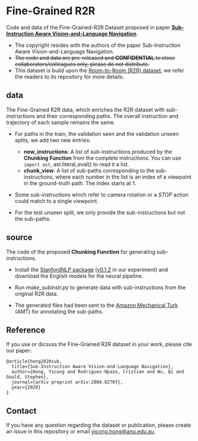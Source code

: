 # Fine-Grained R2R
Code and data of the Fine-Grained-R2R Dataset proposed in paper [**Sub-Instruction Aware Vision-and-Language Navigation**](https://arxiv.org/abs/2004.02707).

* The copyright resides with the authors of the paper Sub-Instruction Aware Vision-and-Language Navigation.
* ~~The code and data are pre-released and **CONFIDENTIAL** to close collaborators/colleagues only, please do not distribute.~~
* This dataset is build upon the [Room-to-Room (R2R) dataset](https://github.com/peteanderson80/Matterport3DSimulator/tree/master/tasks/R2R), we refer the readers to its repository for more details.

## data
The Fine-Grained R2R data, which enriches the R2R dataset with sub-instructions and their corresponding paths. The overall instruction and trajectory of each sample remains the same.

* For paths in the train, the validation seen and the validation unseen splits, we add two new entries:
  * **new_instructions**: A list of sub-instructions produced by the **Chunking Function** from the complete instructions. You can use ```import ast```, ast.literal_eval() to read it a list.
  * **chunk_view**: A list of sub-paths corresponding to the sub-instructions, where each number in the list is an index of a viewpoint in the ground-truth path. The index starts at 1.
  
* Some sub-instructions which refer to camera rotation or a *STOP* action could match to a single viewpoint.

* For the test unseen split, we only provide the sub-instructions but not the sub-paths.

## source
The code of the proposed **Chunking Function** for generating sub-instructions.

* Install the [StanfordNLP package](https://github.com/stanfordnlp/stanza/) ([v0.1.2](https://pypi.org/project/stanfordnlp/0.1.2/) in our experiment) and download the English models for the neural pipeline.

* Run *make_subinstr.py* to generate data with sub-instructions from the original R2R data.

* The generated files had been sent to the [Amazon Mechanical Turk](https://www.mturk.com/) (AMT) for annotating the sub-paths.

## Reference
If you use or dicsuss the Fine-Grained R2R dataset in your work, please cite our paper:
```
@article{hong2020sub,
  title={Sub-Instruction Aware Vision-and-Language Navigation},
  author={Hong, Yicong and Rodriguez-Opazo, Cristian and Wu, Qi and Gould, Stephen},
  journal={arXiv preprint arXiv:2004.02707},
  year={2020}
}
```

## Contact

If you have any question regarding the dataset or publication, please create an issue in this repository or email yicong.hong@anu.edu.au.
